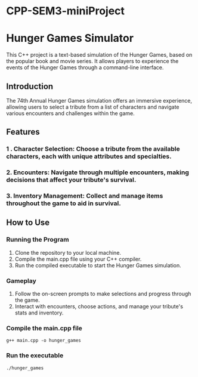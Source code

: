 # CPP-SEM3-miniProject
# Hunger Games Simulator

This C++ project is a text-based simulation of the Hunger Games, based on the popular book and movie series. It allows players to experience the events of the Hunger Games through a command-line interface.

## Introduction
The 74th Annual Hunger Games simulation offers an immersive experience, allowing users to select a tribute from a list of characters and navigate various encounters and challenges within the game.

## Features
### 1 . Character Selection: Choose a tribute from the available characters, each with unique attributes and specialties.
### 2. Encounters: Navigate through multiple encounters, making decisions that affect your tribute's survival.
### 3. Inventory Management: Collect and manage items throughout the game to aid in survival.


## How to Use
### Running the Program
1. Clone the repository to your local machine.
2. Compile the main.cpp file using your C++ compiler.
3. Run the compiled executable to start the Hunger Games simulation.
### Gameplay
1. Follow the on-screen prompts to make selections and progress through the game.
2. Interact with encounters, choose actions, and manage your tribute's stats and inventory.

### Compile the main.cpp file
```g++ main.cpp -o hunger_games```
### Run the executable
```./hunger_games ``` 
